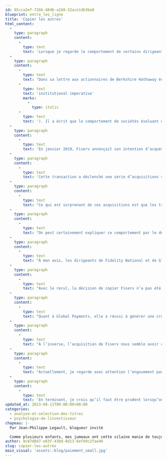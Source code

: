 ```yaml
---
id: 85cca2ef-72bb-48d6-a168-32ace1db3ba8
blueprint: entre_les_ligne
title: 'Copier les autres'
html_content:
  -
    type: paragraph
    content:
      -
        type: text
        text: 'Lorsque je regarde le comportement de certains dirigeants d’entreprises, je réalise que ce désir de copier les autres ne semble pas toujours s’estomper avec le temps. Il se manifeste certainement de façon différente, mais demeure souvent présent.'
  -
    type: paragraph
    content:
      -
        type: text
        text: "Dans sa lettre aux actionnaires de Berkshire Hathaway écrite en 1989, Warren Buffett nommait ce phénomène l’ «\_impératif institutionnel\_» ("
      -
        type: text
        text: 'institutional imperative'
        marks:
          -
            type: italic
      -
        type: text
        text: '). Il a écrit que le comportement de sociétés évoluant dans une même industrie sera souvent imité sans grande réflexion. C’est souvent le cas lorsqu’une société annonce une acquisition importante. L’histoire impliquant Fiserv (FI), Fidelity National Services (FIS) et Global Payments (GPN), trois sociétés évoluant dans l’industrie des paiements, est patent.'
  -
    type: paragraph
    content:
      -
        type: text
        text: 'En janvier 2019, Fiserv annonçait son intention d’acquérir la société First Data. Cette acquisition majeure de 39 milliards de dollars US lui permettait d’étendre son offre de services dans un tout nouveau segment, celui de l’acceptation de paiements. Fiserv devenait ainsi un joueur mondial important offrant des solutions dans plusieurs domaines de l’industrie des paiements.'
  -
    type: paragraph
    content:
      -
        type: text
        text: 'Cette transaction a déclenché une série d’acquisitions similaires. En mars 2019, Fidelity National s’entendait pour acquérir la société Worldpay; en mai 2019, Global Payments s’entendait pour acquérir TSYS.'
  -
    type: paragraph
    content:
      -
        type: text
        text: "Ce qui est surprenant de ces acquisitions est que les trois sociétés concurrentes ont acquis des sociétés complémentaires très similaires. De plus, les dates de transaction étaient rapprochées. Cette histoire me donne l’impression que Fidelity National et Global Payments ont littéralement imité Fiserv. Elles ont acheté la « même chose\_», pratiquement en même temps."
  -
    type: paragraph
    content:
      -
        type: text
        text: "On peut certainement expliquer ce comportement par le désir de demeurer compétitif. Toutefois, je me questionne sur le bien-fondé de ces acquisitions. Étaient-elles rationnelles? Ont-elles été faites avec un sentiment d’urgence? Le prix payé était-il juste? Selon mon analyse, Fiserv a payé près de 12,0 fois les bénéfices d’exploitation, alors que Fidelity National et Global Payments ont payé près de 50\_% plus cher, soit des multiples respectifs de 19,0 fois et 17,0."
  -
    type: paragraph
    content:
      -
        type: text
        text: "À mon avis, les dirigeants de Fidelity National et de Global Payments ont subi une immense pression – une pression «\_institutionnelle\_». Imaginez que vous êtes le dirigeant de Fidelity National ou de Global Payments et que vous optez de ne pas suivre Fiserv. Vous vous retrouverez dans une bien mauvaise position si l’acquisition de Fiserv devient un succès fulgurant. À bien y penser, qui peut reprocher aux dirigeants d’avoir effectué une méga acquisition si tout le monde en fait une? Voilà une belle façon de conserver son emploi non?"
  -
    type: paragraph
    content:
      -
        type: text
        text: "Avec le recul, la décision de copier Fiserv n’a pas été un succès. Fidelity National a récemment annoncé qu’elle avait revendu la moitié de Worldpay, avouant que cette acquisition avait été un échec. En 2019, elle avait payé près de 43,0\_milliards de dollars US, alors que la récente vente établit désormais sa valeur à près de 18,5 milliards US, une perte d’un peu plus de 50\_%. Sans surprise, les performances financière et boursière de Fidelity National ont été décevantes. La veille de l’annonce de l’acquisition, le titre se négociait à 109\_$; quatre ans plus tard, il se négocie à 58 $."
  -
    type: paragraph
    content:
      -
        type: text
        text: "Quant à Global Payments, elle a réussi à générer une croissance des bénéfices qui ne s’est toutefois pas reflétée dans son cours boursier. La veille de l’annonce, le titre se négociait à 148\_$ comparativement à 128\_$ aujourd’hui."
  -
    type: paragraph
    content:
      -
        type: text
        text: "À l’inverse, l’acquisition de Fiserv nous semble avoir connu un meilleur succès alors que les bénéfices ont plus que doublé depuis l’acquisition. Qui plus est, le cours boursier est passé de 75\_$ la veille de l’annonce à plus de 126\_$ aujourd’hui."
  -
    type: paragraph
    content:
      -
        type: text
        text: "Actuellement, je regarde avec attention l’engouement pour le secteur de l’intelligence artificielle. Selon moi, il ne serait pas surprenant de voir plusieurs sociétés réaliser des acquisitions afin d’imiter leurs concurrents. Assisterons-nous à une vague de pression «\_institutionnelle\_»?"
  -
    type: paragraph
    content:
      -
        type: text
        text: 'En terminant, je crois qu’il faut être prudent lorsqu’on voit des dirigeants d’entreprises imiter leurs concurrents. Imiter peut être une bonne stratégie, pourvu qu’elle reste fondée sur un bon raisonnement.'
updated_at: 2023-08-11T00:00:00+00:00
categories:
  - analyse-et-selection-des-titres
  - psychologie-de-linvestisseur
chapeau: |-
  Par Jean-Philippe Legault, blogueur invité

  Comme plusieurs enfants, mes jumeaux ont cette vilaine manie de toujours vouloir se copier. Si l’un prend un crayon rouge, l’autre voudra assurément un crayon rouge. Si l’un décide de jouer au baseball, l’autre voudra jouer au baseball. Même si ce n’est pas toujours facile de gérer ces interactions, je me rassure en me disant que ce processus d’imitation est normal et qu’il s’estompera avec le temps.
author: 9c87d8d7-e83f-438d-8d13-6efd9c2fae40
slug: copier-les-autres
main_visual: 'assets::blog/paiement_small.jpg'
---
```

